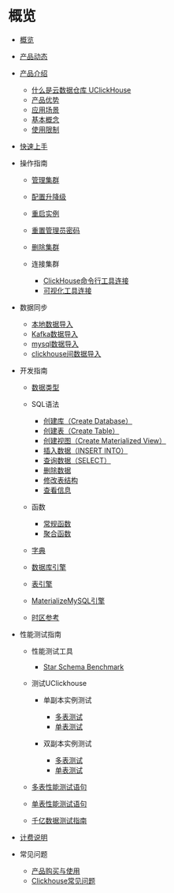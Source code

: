 # 概览

* [概览](/uclickhouse/README)

* [产品动态](/uclickhouse/dynamics)

* [产品介绍](/uclickhouse/architecture)

  * [什么是云数据仓库 UClickHouse](/uclickhouse/architecture/simple_intro)
  * [产品优势](/uclickhouse/architecture/advantages)
  * [应用场景](/uclickhouse/architecture/scenarios)
  * [基本概念](/uclickhouse/architecture/basic_concept)
  * [使用限制](/uclickhouse/architecture/limit)

* [快速上手](/uclickhouse/gettingstart)

* 操作指南
  * [管理集群](/uclickhouse/operation_guide/manage_cluster)
  * [配置升降级](/uclickhouse/operation_guide/resize_cluster)
  * [重启实例](/uclickhouse/operation_guide/restart_cluster)
  * [重置管理员密码](/uclickhouse/operation_guide/reset_password)
  * [删除集群](/uclickhouse/operation_guide/delete_cluster)
  * 连接集群

    * [ClickHouse命令行工具连接](/uclickhouse/operation_guide/connect_cluster/client)
    * [可视化工具连接](/uclickhouse/operation_guide/connect_cluster/visual_tools)
  
* 数据同步
  * [本地数据导入](/uclickhouse/dump_data/local_data)
  * [Kafka数据导入](/uclickhouse/dump_data/kafka_data)
  * [mysql数据导入](/uclickhouse/dump_data/mysql_data)
  * [clickhouse间数据导入](/uclickhouse/dump_data/clickhouse_data)

* 开发指南

  * [数据类型](/uclickhouse/developer/data_type)

  * SQL语法
    * [创建库（Create Database）](/uclickhouse/developer/sql_grammar/create_database)
    * [创建表（Create Table）](/uclickhouse/developer/sql_grammar/create_table)
    * [创建视图（Create Materialized View）](/uclickhouse/developer/sql_grammar/materialized_view)
    * [插入数据（INSERT INTO）](/uclickhouse/developer/sql_grammar/insert_into)
    * [查询数据（SELECT）](/uclickhouse/developer/sql_grammar/select)
    * [删除数据](/uclickhouse/developer/sql_grammar/delete)
    * [修改表结构](/uclickhouse/developer/sql_grammar/modify_table)
    * [查看信息](/uclickhouse/developer/sql_grammar/show_info)

  * 函数

    * [常规函数](/uclickhouse/developer/functions/conventional)
    * [聚合函数](/uclickhouse/developer/functions/aggregation)

  * [字典](/uclickhouse/developer/dictionary)

  * [数据库引擎](/uclickhouse/developer/database_engine)

  * [表引擎](/uclickhouse/developer/table_engine)

  * [MaterializeMySQL引擎](/uclickhouse/developer/materializeMySQL)

  * [时区参考](/uclickhouse/developer/timezone_list)

* 性能测试指南
  * 性能测试工具

    * [Star Schema Benchmark](/uclickhouse/test/tool/ssb)

  * 测试UClickhouse

    * 单副本实例测试

      * [多表测试](/uclickhouse/test/uclickhouse_test/one_replicate_multiple)
      * [单表测试](/uclickhouse/test/uclickhouse_test/one_replicate_single)
    * 双副本实例测试 
      * [多表测试](/uclickhouse/test/uclickhouse_test/two_replicate_multiple)
      * [单表测试](/uclickhouse/test/uclickhouse_test/two_replicate_single)
  * [多表性能测试语句](/uclickhouse/test/multiple_query)

  * [单表性能测试语句](/uclickhouse/test/single_query)

  * [千亿数据测试指南](/uclickhouse/test/100billion)

* [计费说明](/uclickhouse/price)

* 常见问题

  * [产品购买与使用](/uclickhouse/problem/product_use)
  * [Clickhouse常见问题](/uclickhouse/problem/clickhouse_use)




